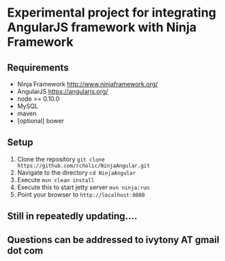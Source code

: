 # Experimental project for integrating AngularJS framework with Ninja Framework

## Requirements
- Ninja Framework http://www.ninjaframework.org/
- AngularJS https://angularjs.org/
- node >= 0.10.0
- MySQL
- maven
- [optional] bower

## Setup

1. Clone the repository `git clone https://github.com/rcholic/NinjaAngular.git`
1. Navigate to the directory `cd NinjaAngular`
1. Execute `mvn clean install`
1. Execute this to start jetty server `mvn ninja:run`
1. Point your browser to `http://localhost:8080`

## Still in repeatedly updating....
## Questions can be addressed to ivytony AT gmail dot com
